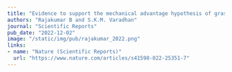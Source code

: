 ```yaml
---
title: "Evidence to support the mechanical advantage hypothesis of grasping at low force levels"
authors: "Rajakumar B and S.K.M. Varadhan"
journal: "Scientific Reports"
pub_date: "2022-12-02"
image: "/static/img/pub/rajakumar_2022.png"
links:
- name: "Nature (Scientific Reports)"
  url: "https://www.nature.com/articles/s41598-022-25351-7"
---
```

